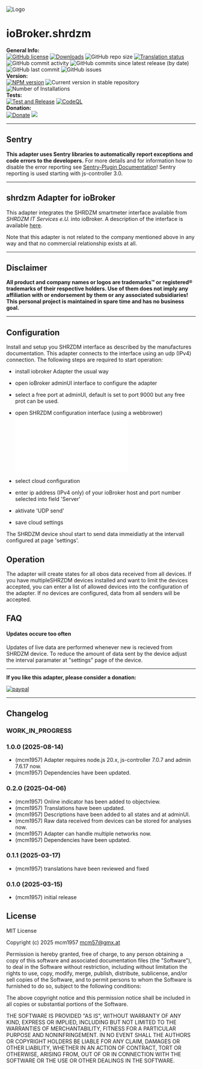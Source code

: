 ![Logo](admin/shrdzm.png)
# ioBroker.shrdzm

**General Info:**<br>
[![GitHub license](https://img.shields.io/github/license/mcm4iob/ioBroker.shrdzm)](https://github.com/mcm4iob/ioBroker.shrdzm/blob/main/LICENSE)
[![Downloads](https://img.shields.io/npm/dm/iobroker.shrdzm.svg)](https://www.npmjs.com/package/iobroker.shrdzm)
![GitHub repo size](https://img.shields.io/github/repo-size/mcm4iob/ioBroker.shrdzm)
[![Translation status](https://weblate.iobroker.net/widgets/adapters/-/shrdzm/svg-badge.svg)](https://weblate.iobroker.net/engage/adapters/?utm_source=widget)</br>
![GitHub commit activity](https://img.shields.io/github/commit-activity/m/mcm4iob/ioBroker.shrdzm)
![GitHub commits since latest release (by date)](https://img.shields.io/github/commits-since/mcm4iob/ioBroker.shrdzm/latest)
![GitHub last commit](https://img.shields.io/github/last-commit/mcm4iob/ioBroker.shrdzm)
![GitHub issues](https://img.shields.io/github/issues/mcm4iob/ioBroker.shrdzm)
</br>
**Version:** </br>
[![NPM version](http://img.shields.io/npm/v/iobroker.shrdzm.svg)](https://www.npmjs.com/package/iobroker.shrdzm)
![Current version in stable repository](https://iobroker.live/badges/shrdzm-stable.svg)
![Number of Installations](https://iobroker.live/badges/shrdzm-installed.svg)
</br>
**Tests:** </br>
[![Test and Release](https://github.com/mcm4iob/ioBroker.shrdzm/actions/workflows/test-and-release.yml/badge.svg)](https://github.com/mcm4iob/ioBroker.shrdzm/actions/workflows/test-and-release.yml)
[![CodeQL](https://github.com/mcm4iob/ioBroker.shrdzm/actions/workflows/github-code-scanning/codeql/badge.svg)](https://github.com/mcm4iob/ioBroker.shrdzm/actions/workflows/github-code-scanning/codeql)
<br>
**Donation:** </br>
[![Donate](https://img.shields.io/badge/paypal-donate%20|%20spenden-blue.svg)](https://paypal.me/mcm1957atIoBroker)
[![](https://img.shields.io/static/v1?label=Sponsor&message=%E2%9D%A4&logo=GitHub&color=%23fe8e86)](https://github.com/sponsors/mcm1957)

**************************************************************************************************************
## Sentry
**This adapter uses Sentry libraries to automatically report exceptions and code errors to the developers.**
For more details and for information how to disable the error reporting see [Sentry-Plugin Documentation](https://github.com/ioBroker/plugin-sentry#plugin-sentry)! Sentry reporting is used starting with js-controller 3.0.

**************************************************************************************************************

## shrdzm Adapter for ioBroker

This adapter integrates the SHRDZM smartmeter interface available from *SHRDZM IT Services e.U.* into ioBroker. A description of the interface is available [here](https://cms.shrdzm.com/produkt/smartmeter-modul/).

Note that this adapter is not related to the company mentioned above in any way and that no commercial relationship exists at all.

**************************************************************************************************************

## Disclaimer
**All product and company names or logos are trademarks™ or registered® trademarks of their respective holders. Use of them does not imply any affiliation with or endorsement by them or any associated subsidiaries! This personal project is maintained in spare time and has no business goal.**

**************************************************************************************************************

## Configuration

Install and setup you SHRZDM interface as described by the manufactures documentation. This adapter connects to the interface using an udp (IPv4) connection. The following steps are required to start operation:

- install iobroker Adapter the usual way
- open ioBroker adminUI interface to configure the adapter
- select a free port at adminUI, default is set to port 9000 but any free prot can be used.

- open SHRZDM configuration interface (using a webbrower) 
![alt text](./doc/shrzdm-cloud.pgn)
- select cloud configuration
- enter ip address (IPv4 only) of your ioBroker host and port number selected into field 'Server'
- aktivate 'UDP send'
- save cloud settings

The SHRDZM device shoul start to send data immeidiatly at the intervall configured at page 'settings'. 

## Operation

The adapter will create states for all obos data received from all devices. If you have multipleSHRZDM devices installed and want to limit the devices accepted, you can enter a list of allowed devices into the configuration of the adapter. If no devices are configured, data from all senders will be accepted.

## FAQ

#### Updates occure too often

Updates of live data are performed whenever new is recieved from SHRDZM device. To reduce the amount of data sent by the device adjust the interval paramater at "settings" page of the device.

**************************************************************************************************************

**If you like this adapter, please consider a donation:**
  
[![paypal](https://www.paypalobjects.com/en_US/DK/i/btn/btn_donateCC_LG.gif)](https://paypal.me/mcm1957atIoBroker)

**************************************************************************************************************

## Changelog
<!--
    Placeholder for the next version (at the beginning of the line):
    ### **WORK IN PROGRESS**
-->

### **WORK_IN_PROGRESS**

### 1.0.0 (2025-08-14)
* (mcm1957) Adapter requires node.js 20.x, js-controller 7.0.7 and admin 7.6.17 now.
* (mcm1957) Dependencies have been updated.

### 0.2.0 (2025-04-06)
* (mcm1957) Online indicator has been added to objectview.
* (mcm1957) Translations have been updated.
* (mcm1957) Descriptions have been added to all states and at adminUI.
* (mcm1957) Raw data received from devices can be stored for analyses now.
* (mcm1957) Adapter can handle multiple networks now. 
* (mcm1957) Dependencies have been updated.

### 0.1.1 (2025-03-17)
* (mcm1957) translations have been reviewed and fixed

### 0.1.0 (2025-03-15)
* (mcm1957) initial release

## License
MIT License

Copyright (c) 2025 mcm1957 <mcm57@gmx.at>

Permission is hereby granted, free of charge, to any person obtaining a copy
of this software and associated documentation files (the "Software"), to deal
in the Software without restriction, including without limitation the rights
to use, copy, modify, merge, publish, distribute, sublicense, and/or sell
copies of the Software, and to permit persons to whom the Software is
furnished to do so, subject to the following conditions:

The above copyright notice and this permission notice shall be included in all
copies or substantial portions of the Software.

THE SOFTWARE IS PROVIDED "AS IS", WITHOUT WARRANTY OF ANY KIND, EXPRESS OR
IMPLIED, INCLUDING BUT NOT LIMITED TO THE WARRANTIES OF MERCHANTABILITY,
FITNESS FOR A PARTICULAR PURPOSE AND NONINFRINGEMENT. IN NO EVENT SHALL THE
AUTHORS OR COPYRIGHT HOLDERS BE LIABLE FOR ANY CLAIM, DAMAGES OR OTHER
LIABILITY, WHETHER IN AN ACTION OF CONTRACT, TORT OR OTHERWISE, ARISING FROM,
OUT OF OR IN CONNECTION WITH THE SOFTWARE OR THE USE OR OTHER DEALINGS IN THE
SOFTWARE.
